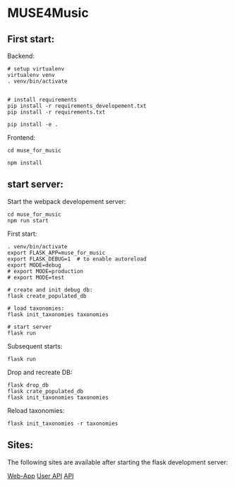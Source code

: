 # MUSE4Music


## First start:

Backend:
```shell
# setup virtualenv
virtualenv venv
. venv/bin/activate


# install requirements
pip install -r requirements_developement.txt
pip install -r requirements.txt

pip install -e .
```

Frontend:

```shell
cd muse_for_music

npm install
```


## start server:

Start the webpack developement server:
```shell
cd muse_for_music
npm run start
```

First start:
```shell
. venv/bin/activate
export FLASK_APP=muse_for_music
export FLASK_DEBUG=1  # to enable autoreload
export MODE=debug
# export MODE=production
# export MODE=test

# create and init debug db:
flask create_populated_db

# load taxonomies:
flask init_taxonomies taxonomies

# start server
flask run
```

Subsequent starts:
```shell
flask run
```

Drop and recreate DB:
```shell
flask drop_db
flask crate_populated_db
flask init_taxonomies taxonomies
```


Reload taxonomies:
```shell
flask init_taxonomies -r taxonomies
```



## Sites:

The following sites are available after starting the flask development server:

[Web-App](http://127.0.0.1:5000/)
[User API](http://127.0.0.1:5000/users/doc)
[API](http://127.0.0.1:5000/api/doc)

